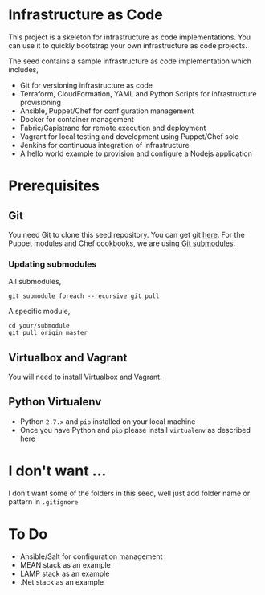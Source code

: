 # Infrastructure as Code
This project is a skeleton for infrastructure as code implementations. You can use it to quickly bootstrap your own infrastructure as code projects.

The seed contains a sample infrastructure as code implementation which includes,

- Git for versioning infrastructure as code 
- Terraform, CloudFormation, YAML and Python Scripts for infrastructure provisioning
- Ansible, Puppet/Chef for configuration management 
- Docker for container management
- Fabric/Capistrano for remote execution and deployment
- Vagrant for local testing and development using Puppet/Chef solo
- Jenkins for continuous integration of infrastructure  
- A hello world example to provision and configure a Nodejs application

# Prerequisites

## Git
You need Git to clone this seed repository. You can get git [here](http://git-scm.com/). For the Puppet modules and Chef cookbooks, we are using [Git submodules](https://git-scm.com/docs/git-submodule).

### Updating submodules

All submodules,

```
git submodule foreach --recursive git pull
```

A specific module,

```
cd your/submodule
git pull origin master
```

## Virtualbox and Vagrant

You will need to install Virtualbox and Vagrant.


## Python Virtualenv

- Python `2.7.x` and `pip` installed on your local machine
- Once you have Python and `pip` please install `virtualenv` as described here

# I don't want ...
I don't want some of the folders in this seed, well just add folder name or pattern in `.gitignore`

# To Do

- Ansible/Salt for configuration management
- MEAN stack as an example 
- LAMP stack as an example
- .Net stack as an example
